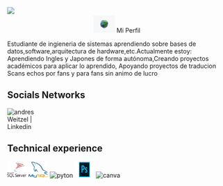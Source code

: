 <!----------Presentacion---------------->
<div align="future.gif">
  <img src="./assets/gifs/future.gif" />
</div>
<div align="center">
    <img width="50" height="40" src="./assets/gifs/earth.gif" /> Mi Perfil  
</div>

<div align="left">

Estudiante de ingieneria de sistemas  aprendiendo  sobre bases de datos,software,arquitectura de hardware,etc.Actualmente estoy: Aprendiendo Ingles y Japones  de forma autónoma,Creando proyectos  académicos para aplicar lo aprendido, Apoyando  proyectos de traducion Scans  echos  por fans y para fans  sin animo de lucro
</div>
<!----------final Presentacion ---------------->

## Socials Networks
 <!--LINKEDIN-->
<div>
<a href="https://www.linkedin.com/in/brayan-perdomo-baa789240?utm_source=share&utm_campaign=share_via&utm_content=profile&utm_medium=android_app" target="_blank">
<img align="left" alt="andresWeitzel | Linkedin" width="68" height="66" src="./assets/gifs/social-networks/linkedin.gif" /></a> 
</div> 
 <!--FIN LINKEDIN-->
 
<!--------FIN REDES SOCIALES---------------------->

<br>
<br>
<br>


<!-----EXPERIENCIA----------->


## Technical experience

<!------STACKS------>
<div style="display: inline-block;">
  <img width="45" height="37" alt="sqlserver" src="./assets/img/sqlserver.png" />
  <img width="45" height="37" alt="mysql" src="./assets/img/mysql.png" />
  <img width="45" height="37" alt="pyton" src="./assets/img/pyton.png" />
  <img width="45" height="37" alt="photoshop" src="./assets/img/photoshop.png" />
  <img width="45" height="37" alt="canva" src="./assets/img/canva.png" />
  <div>
